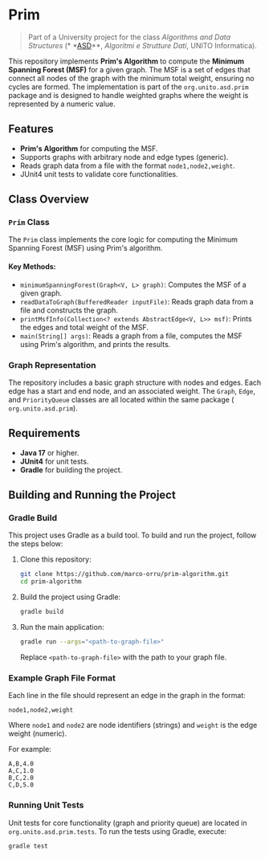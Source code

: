 # Prim

> Part of a University project for the class _Algorithms and Data Structures_ (*
*[ASD](https://laurea.informatica.unito.it/do/corsi.pl/Show?_id=iw3r)**, *Algoritmi e Strutture Dati*, UNITO
> Informatica).

This repository implements **Prim's Algorithm** to compute the **Minimum Spanning Forest (MSF)** for a given graph. The
MSF is a set of edges that connect all nodes of the graph with the minimum total weight, ensuring no cycles are formed.
The implementation is part of the `org.unito.asd.prim` package and is designed to handle weighted graphs where the
weight is represented by a numeric value.

## Features

- **Prim's Algorithm** for computing the MSF.
- Supports graphs with arbitrary node and edge types (generic).
- Reads graph data from a file with the format `node1,node2,weight`.
- JUnit4 unit tests to validate core functionalities.

## Class Overview

### `Prim` Class

The `Prim` class implements the core logic for computing the Minimum Spanning Forest (MSF) using Prim's algorithm.

#### Key Methods:

- `minimumSpanningForest(Graph<V, L> graph)`: Computes the MSF of a given graph.
- `readDataToGraph(BufferedReader inputFile)`: Reads graph data from a file and constructs the graph.
- `printMsfInfo(Collection<? extends AbstractEdge<V, L>> msf)`: Prints the edges and total weight of the MSF.
- `main(String[] args)`: Reads a graph from a file, computes the MSF using Prim's algorithm, and prints the results.

### Graph Representation

The repository includes a basic graph structure with nodes and edges. Each edge has a start and end node, and an
associated weight. The `Graph`, `Edge`, and `PriorityQueue` classes are all located within the same package (
`org.unito.asd.prim`).

## Requirements

- **Java 17** or higher.
- **JUnit4** for unit tests.
- **Gradle** for building the project.

## Building and Running the Project

### Gradle Build

This project uses Gradle as a build tool. To build and run the project, follow the steps below:

1. Clone this repository:
   ```sh
   git clone https://github.com/marco-orru/prim-algorithm.git
   cd prim-algorithm
   ```

2. Build the project using Gradle:
   ```sh
   gradle build
   ```

3. Run the main application:
   ```sh
   gradle run --args="<path-to-graph-file>"
   ```
   Replace `<path-to-graph-file>` with the path to your graph file.

### Example Graph File Format

Each line in the file should represent an edge in the graph in the format:

```
node1,node2,weight
```

Where `node1` and `node2` are node identifiers (strings) and `weight` is the edge weight (numeric).

For example:

```
A,B,4.0
A,C,1.0
B,C,2.0
C,D,5.0
```

### Running Unit Tests

Unit tests for core functionality (graph and priority queue) are located in `org.unito.asd.prim.tests`. To run the tests
using Gradle, execute:

```sh
gradle test
```
